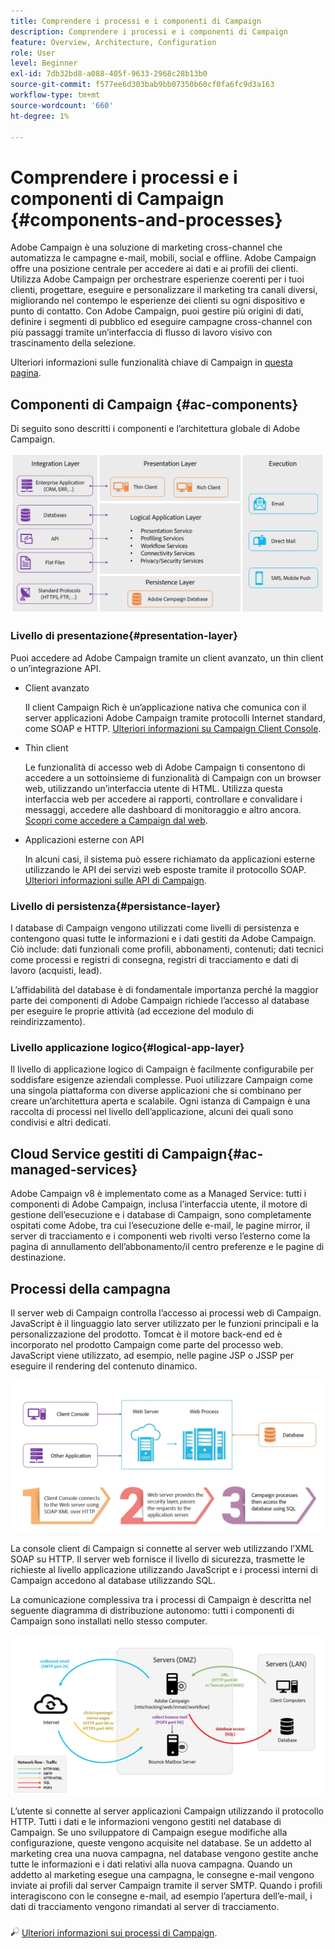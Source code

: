 ```yaml
---
title: Comprendere i processi e i componenti di Campaign
description: Comprendere i processi e i componenti di Campaign
feature: Overview, Architecture, Configuration
role: User
level: Beginner
exl-id: 7db32bd8-a088-405f-9633-2968c28b13b0
source-git-commit: f577ee6d303bab9bb07350b60cf0fa6fc9d3a163
workflow-type: tm+mt
source-wordcount: '660'
ht-degree: 1%

---
```


# Comprendere i processi e i componenti di Campaign {#components-and-processes}

Adobe Campaign è una soluzione di marketing cross-channel che automatizza le campagne e-mail, mobili, social e offline. Adobe Campaign offre una posizione centrale per accedere ai dati e ai profili dei clienti. Utilizza Adobe Campaign per orchestrare esperienze coerenti per i tuoi clienti, progettare, eseguire e personalizzare il marketing tra canali diversi, migliorando nel contempo le esperienze dei clienti su ogni dispositivo e punto di contatto. Con Adobe Campaign, puoi gestire più origini di dati, definire i segmenti di pubblico ed eseguire campagne cross-channel con più passaggi tramite un’interfaccia di flusso di lavoro visivo con trascinamento della selezione.

Ulteriori informazioni sulle funzionalità chiave di Campaign in [questa pagina](../start/get-started.md).

## Componenti di Campaign {#ac-components}

Di seguito sono descritti i componenti e l’architettura globale di Adobe Campaign.

![](assets/ac-components.png)

### Livello di presentazione{#presentation-layer}

Puoi accedere ad Adobe Campaign tramite un client avanzato, un thin client o un’integrazione API.

* Client avanzato

  Il client Campaign Rich è un’applicazione nativa che comunica con il server applicazioni Adobe Campaign tramite protocolli Internet standard, come SOAP e HTTP. [Ulteriori informazioni su Campaign Client Console](../start/connect.md).

* Thin client

  Le funzionalità di accesso web di Adobe Campaign ti consentono di accedere a un sottoinsieme di funzionalità di Campaign con un browser web, utilizzando un’interfaccia utente di HTML. Utilizza questa interfaccia web per accedere ai rapporti, controllare e convalidare i messaggi, accedere alle dashboard di monitoraggio e altro ancora.  [Scopri come accedere a Campaign dal web](../start/connect.md).

* Applicazioni esterne con API

  In alcuni casi, il sistema può essere richiamato da applicazioni esterne utilizzando le API dei servizi web esposte tramite il protocollo SOAP. [Ulteriori informazioni sulle API di Campaign](../dev/api.md).

### Livello di persistenza{#persistance-layer}

I database di Campaign vengono utilizzati come livelli di persistenza e contengono quasi tutte le informazioni e i dati gestiti da Adobe Campaign. Ciò include: dati funzionali come profili, abbonamenti, contenuti; dati tecnici come processi e registri di consegna, registri di tracciamento e dati di lavoro (acquisti, lead).

L’affidabilità del database è di fondamentale importanza perché la maggior parte dei componenti di Adobe Campaign richiede l’accesso al database per eseguire le proprie attività (ad eccezione del modulo di reindirizzamento).

### Livello applicazione logico{#logical-app-layer}

Il livello di applicazione logico di Campaign è facilmente configurabile per soddisfare esigenze aziendali complesse. Puoi utilizzare Campaign come una singola piattaforma con diverse applicazioni che si combinano per creare un’architettura aperta e scalabile. Ogni istanza di Campaign è una raccolta di processi nel livello dell’applicazione, alcuni dei quali sono condivisi e altri dedicati.

## Cloud Service gestiti di Campaign{#ac-managed-services}

Adobe Campaign v8 è implementato come as a Managed Service: tutti i componenti di Adobe Campaign, inclusa l’interfaccia utente, il motore di gestione dell’esecuzione e i database di Campaign, sono completamente ospitati come Adobe, tra cui l’esecuzione delle e-mail, le pagine mirror, il server di tracciamento e i componenti web rivolti verso l’esterno come la pagina di annullamento dell’abbonamento/il centro preferenze e le pagine di destinazione.

## Processi della campagna

Il server web di Campaign controlla l’accesso ai processi web di Campaign. JavaScript è il linguaggio lato server utilizzato per le funzioni principali e la personalizzazione del prodotto. Tomcat è il motore back-end ed è incorporato nel prodotto Campaign come parte del processo web. JavaScript viene utilizzato, ad esempio, nelle pagine JSP o JSSP per eseguire il rendering del contenuto dinamico.

![](assets/ac-processes.png)

La console client di Campaign si connette al server web utilizzando l’XML SOAP su HTTP. Il server web fornisce il livello di sicurezza, trasmette le richieste al livello applicazione utilizzando JavaScript e i processi interni di Campaign accedono al database utilizzando SQL.

La comunicazione complessiva tra i processi di Campaign è descritta nel seguente diagramma di distribuzione autonomo: tutti i componenti di Campaign sono installati nello stesso computer.

![](assets/ac-standalone.png)

L’utente si connette al server applicazioni Campaign utilizzando il protocollo HTTP. Tutti i dati e le informazioni vengono gestiti nel database di Campaign. Se uno sviluppatore di Campaign esegue modifiche alla configurazione, queste vengono acquisite nel database. Se un addetto al marketing crea una nuova campagna, nel database vengono gestite anche tutte le informazioni e i dati relativi alla nuova campagna. Quando un addetto al marketing esegue una campagna, le consegne e-mail vengono inviate ai profili dal server Campaign tramite il server SMTP. Quando i profili interagiscono con le consegne e-mail, ad esempio l’apertura dell’e-mail, i dati di tracciamento vengono rimandati al server di tracciamento.

![](../assets/do-not-localize/glass.png) [Ulteriori informazioni sui processi di Campaign](../architecture/general-architecture.md#dev-env).
